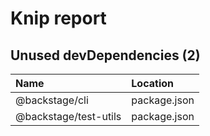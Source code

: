 # Knip report

## Unused devDependencies (2)

| Name                  | Location     |
|:----------------------|:-------------|
| @backstage/cli        | package.json |
| @backstage/test-utils | package.json |

